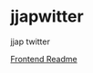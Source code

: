 # jjapwitter
jjap twitter

[Frontend Readme](https://github.com/5tarlight/jjapwitter/blob/master/frontend/README.md)